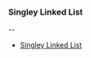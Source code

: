 ### Singley Linked List
--


- [Singley Linked List](https://github.com/zhorton34/data-structures-algorithms-101/blob/master/src/structures/LinkedList.js)


